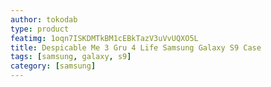 ```yaml
---
author: tokodab
type: product
featimg: 1oqn7ISKDMTkBM1cEBkTazV3uVvUQXO5L
title: Despicable Me 3 Gru 4 Life Samsung Galaxy S9 Case
tags: [samsung, galaxy, s9]
category: [samsung]
---
```

